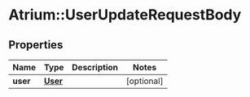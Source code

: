 # Atrium::UserUpdateRequestBody

## Properties
Name | Type | Description | Notes
------------ | ------------- | ------------- | -------------
**user** | [**User**](User.md) |  | [optional] 


